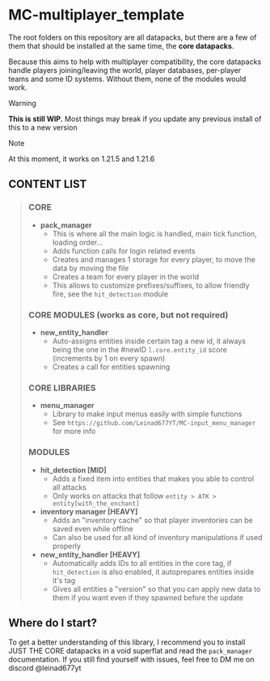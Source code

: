 # MC-multiplayer_template
The root folders on this repository are all datapacks, but there are a few of them that should be installed at the same time, the **core datapacks**.

Because this aims to help with multiplayer compatibility, the core datapacks handle players joining/leaving the world, player databases, per-player teams and some ID systems. 
Without them, none of the modules would work.

> [!WARNING]
> **This is still WIP.** Most things may break if you update any previous install of this to a new version

> [!NOTE]
> At this moment, it works on 1.21.5 and 1.21.6

## CONTENT LIST
> ### CORE
> - **pack_manager**
>   - This is where all the main logic is handled, main tick function, loading order...
>   - Adds function calls for login related events
>   - Creates and manages 1 storage for every player, to move the data by moving the file
>   - Creates a team for every player in the world
>   - This allows to customize prefixes/suffixes, to allow friendly fire, see the `hit_detection` module
> ### CORE MODULES (works as core, but not required)
> - **new_entity_handler**
>   - Auto-assigns entities inside certain tag a new id, it always being the one in the #newID `l.core.entity_id` score (increments by 1 on every spawn)
>   - Creates a call for entities spawning
> ### CORE LIBRARIES
> - **menu_manager**
>   - Library to make input menus easily with simple functions
>   - See `https://github.com/Leinad677YT/MC-input_menu_manager` for more info
> ### MODULES
> - **hit_detection [MID]**
>   - Adds a fixed item into entities that makes you able to control all attacks
>   - Only works on attacks that follow `entity > ATK > entity[with_the_enchant]`
> - **inventory manager [HEAVY]**
>   - Adds an "inventory cache" so that player inventories can be saved even while offline
>   - Can also be used for all kind of inventory manipulations if used properly
> - **new_entity_handler [HEAVY]**
>   - Automatically adds IDs to all entities in the core tag, if `hit_detection` is also enabled, it autoprepares entities inside it's tag
>   - Gives all entities a "version" so that you can apply new data to them if you want even if they spawned before the update

## Where do I start?
To get a better understanding of this library, I recommend you to install JUST THE CORE datapacks in a void superflat and read the `pack_manager` documentation.
If you still find yourself with issues, feel free to DM me on discord @leinad677yt
